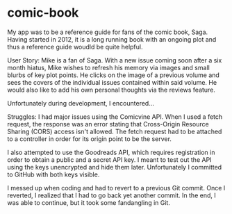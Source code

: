 # comic-book

My app was to be a reference guide for fans of the comic book, Saga. Having started in 2012, it is a long running book with
an ongoing plot and thus a reference guide woudld be quite helpful. 

User Story:
Mike is a fan of Saga. With a new issue coming soon after a six month hiatus, Mike wishes to refresh his memory via images and
small blurbs of key plot points. He clicks on the image of a previous volume and sees the covers of the individual issues 
contained within said volume. He would also like to add his own personal thoughts via the reviews feature.

Unfortunately during development, I encountered...

Struggles: I had major issues using the Comicvine API. When I used a fetch request, the response was an error stating
that Cross-Origin Resource Sharing (CORS) access isn't allowed. The fetch request had to be attached to a controller in order
for its origin point to be the server.

I also attempted to use the Goodreads API, which requires registration in order to obtain a public and a secret API key.
I meant to test out the API using the keys unencrypted and hide them later. Unfortunately I committed to GitHub with both keys
visible.

I messed up when coding and had to revert to a previous Git commit. Once I reverted, I realized that I had to go back yet another commit. In the end, I was able to continue, but it took some fandangling in Git.
